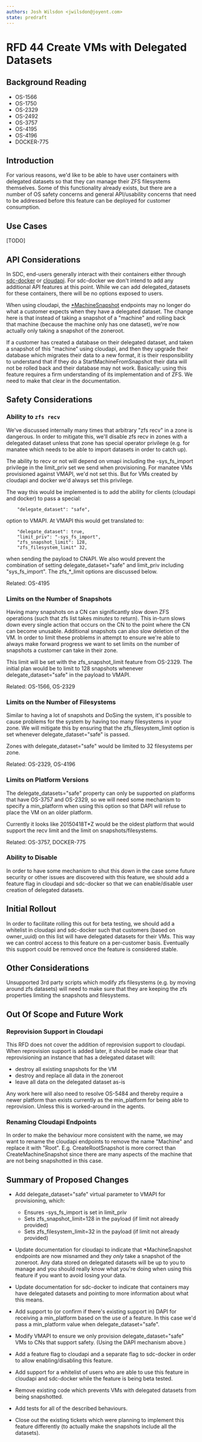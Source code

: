 ```yaml
---
authors: Josh Wilsdon <jwilsdon@joyent.com>
state: predraft
---
```


<!--
    This Source Code Form is subject to the terms of the Mozilla Public
    License, v. 2.0. If a copy of the MPL was not distributed with this
    file, You can obtain one at http://mozilla.org/MPL/2.0/.
-->

<!--
    Copyright 2016 Joyent
-->

# RFD 44 Create VMs with Delegated Datasets

## Background Reading

 * OS-1566
 * OS-1750
 * OS-2329
 * OS-2492
 * OS-3757
 * OS-4195
 * OS-4196
 * DOCKER-775

## Introduction

For various reasons, we'd like to be able to have user containers with delegated
datasets so that they can manage their ZFS filesystems themselves.  Some of this
functionality already exists, but there are a number of OS safety concerns and
general API/usability concerns that need to be addressed before this feature can
be deployed for customer consumption.

## Use Cases

[TODO]

## API Considerations

In SDC, end-users generally interact with their containers either through
[sdc-docker](https://apidocs.joyent.com/docker) or [cloudapi](https://apidocs.joyent.com/cloudapi/).
For sdc-docker we don't intend to add any additional API features at this point.
While we can add delegated\_datasets for these containers, there will be no
options exposed to users.

When using cloudapi, the [\*MachineSnapshot](https://apidocs.joyent.com/cloudapi/#CreateMachineSnapshot)
endpoints may no longer do what a customer expects when they have a delegated
dataset. The change here is that instead of taking a snapshot of a "machine"
and rolling back that machine (because the machine only has one dataset), we're
now actually only taking a snapshot of the zoneroot.

If a customer has created a database on their delegated dataset, and taken a
snapshot of this "machine" using cloudapi, and then they upgrade their database
which migrates their data to a new format, it is their responsibility to
understand that if they do a StartMachineFromSnapshot their data will not be
rolled back and their database may not work. Basically: using this feature
requires a firm understanding of its implementation and of ZFS. We need to make
that clear in the documentation.


## Safety Considerations

### Ability to `zfs recv`

We've discussed internally many times that arbitrary "zfs recv" in a zone is
dangerous. In order to mitigate this, we'll disable zfs recv in zones with a
delegated dataset unless that zone has special operator privilege (e.g. for
manatee which needs to be able to import datasets in order to catch up).

The ability to recv or not will depend on vmapi including the -sys\_fs\_import
privilege in the limit\_priv set we send when provisioning. For manatee VMs
provisioned against VMAPI, we'd not set this. But for VMs created by cloudapi
and docker we'd always set this privilege.

The way this would be implemented is to add the ability for clients (cloudapi
and docker) to pass a special:

```
    "delegate_dataset": "safe",
```

option to VMAPI. At VMAPI this would get translated to:

```
    "delegate_dataset": true,
    "limit_priv": "-sys_fs_import",
    "zfs_snapshot_limit": 128,
    "zfs_filesystem_limit" 32,
```

when sending the payload to CNAPI. We also would prevent the combination of
setting delegate\_dataset="safe" and limit\_priv including "sys\_fs\_import".
The zfs\_*\_limit options are discussed below.

Related: OS-4195

### Limits on the Number of Snapshots

Having many snapshots on a CN can significantly slow down ZFS operations (such
that zfs list takes *minutes* to return). This in-turn slows down every single
action that occurs on the CN to the point where the CN can become unusable.
Additional snapshots can also slow deletion of the VM. In order to limit these
problems in attempt to ensure we're able to always make forward progress we want
to set limits on the number of snapshots a customer can take in their zone.

This limit will be set with the zfs\_snapshot\_limit feature from OS-2329. The
initial plan would be to limit to 128 snapshots whenever
delegate\_dataset="safe" in the payload to VMAPI.

Related: OS-1566, OS-2329

### Limits on the Number of Filesystems

Similar to having a lot of snapshots and DoSing the system, it's possible to
cause problems for the system by having too many filesystems in your zone. We
will mitigate this by ensuring that the zfs\_filesystem\_limit option is set
whenever delegate\_dataset="safe" is passed.

Zones with delegate\_dataset="safe" would be limited to 32 filesystems per zone.

Related: OS-2329, OS-4196

### Limits on Platform Versions

The delegate\_datasets="safe" property can only be supported on platforms that
have OS-3757 and OS-2329, so we will need some mechanism to specify a
min\_platform when using this option so that DAPI will refuse to place the VM
on an older platform.

Currently it looks like 20150418T\*Z would be the oldest platform that would
support the recv limit and the limit on snapshots/filesystems.

Related: OS-3757, DOCKER-775

### Ability to Disable

In order to have some mechanism to shut this down in the case some future
security or other issues are discovered with this feature, we should add a
feature flag in cloudapi and sdc-docker so that we can enable/disable user
creation of delegated datasets.


## Initial Rollout

In order to facilitate rolling this out for beta testing, we should add a
whitelist in cloudapi and sdc-docker such that customers (based on owner\_uuid)
on this list will have delegated datasets for their VMs. This way we can control
access to this feature on a per-customer basis. Eventually this support could be
removed once the feature is considered stable.


## Other Considerations

Unsupported 3rd party scripts which modify zfs filesystems (e.g. by moving
around zfs datasets) will need to make sure that they are keeping the zfs
properties limiting the snapshots and filesystems.


## Out Of Scope and Future Work

### Reprovision Support in Cloudapi

This RFD does not cover the addition of reprovision support to cloudapi. When
reprovision support is added later, it should be made clear that reprovisioning
an instance that has a delegated dataset will:

 * destroy all existing snapshots for the VM
 * destroy and replace all data in the zoneroot
 * leave all data on the delegated dataset as-is

Any work here will also need to resolve OS-5484 and thereby require a newer
platform than exists currently as the min\_platform for being able to
reprovision. Unless this is worked-around in the agents.

### Renaming Cloudapi Endpoints

In order to make the behaviour more consistent with the name, we may want to
rename the cloudapi endpoints to remove the name "Machine" and replace it with
"Root". E.g. CreateRootSnapshot is more correct than CreateMachineSnapshot since
there are many aspects of the machine that are not being snapshotted in this
case.


## Summary of Proposed Changes

 * Add delegate\_dataset="safe" virtual parameter to VMAPI for provisioning,
   which:
    * Ensures -sys\_fs\_import is set in limit\_priv
    * Sets zfs\_snapshot\_limit=128 in the payload (if limit not already provided)
    * Sets zfs\_filesystem\_limit=32 in the payload (if limit not already provided)

 * Update documentation for cloudapi to indicate that \*MachineSnapshot endpoints
   are now misnamed and they *only* take a snapshot of the zoneroot. Any data
   stored on delegated datasets will be up to you to manage and you should
   really know what you're doing when using this feature if you want to avoid
   losing your data.

 * Update documentation for sdc-docker to indicate that containers may have
   delegated datasets and pointing to more information about what this means.

 * Add support to (or confirm if there's existing support in) DAPI for receiving
   a min\_platform based on the use of a feature. In this case we'd pass a
   min\_platform value when delegate\_dataset="safe".

 * Modify VMAPI to ensure we only provision delegate\_dataset="safe" VMs to CNs
   that support safety. (Using the DAPI mechanism above.)

 * Add a feature flag to cloudapi and a separate flag to sdc-docker in order to
   allow enabling/disabling this feature.

 * Add support for a whitelist of users who are able to use this feature in
   cloudapi and sdc-docker while the feature is being beta tested.

 * Remove existing code which prevents VMs with delegated datasets from being
   snapshotted.

 * Add tests for all of the described behaviours.

 * Close out the existing tickets which were planning to implement this feature
   differently (to actually make the snapshots include all the datasets).
